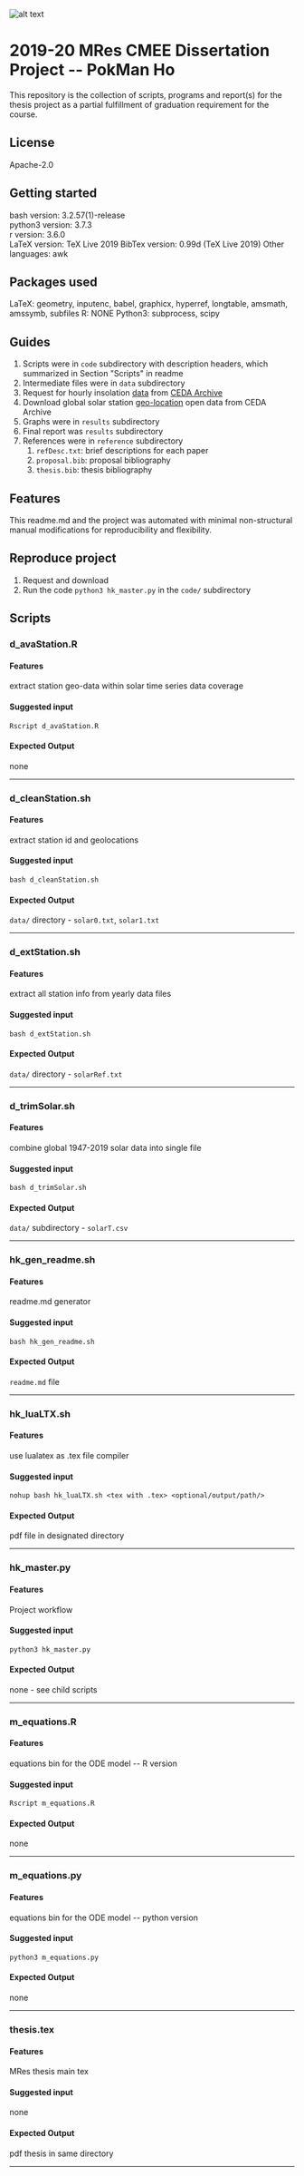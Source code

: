 ![alt text](https://unichoices.co.uk/wp-content/uploads/2015/09/Imperial-College-London.jpg)

# 2019-20 MRes CMEE Dissertation Project -- PokMan Ho

This repository is the collection of scripts, programs and report(s) for the thesis project as a partial fulfillment of graduation requirement for the course.

## License

Apache-2.0

##  Getting started

bash version: 3.2.57(1)-release  
python3 version: 3.7.3  
r version: 3.6.0  
LaTeX version: TeX Live 2019
BibTex version: 0.99d (TeX Live 2019)
Other languages: awk

## Packages used
LaTeX: geometry, inputenc, babel, graphicx, hyperref, longtable, amsmath, amssymb, subfiles
R: NONE
Python3: subprocess, scipy

## Guides

1. Scripts were in `code` subdirectory with description headers, which summarized in Section "Scripts" in readme
2. Intermediate files were in `data` subdirectory
3. Request for hourly insolation [data](http://data.ceda.ac.uk/badc/ukmo-midas/data/RO) from [CEDA Archive](https://catalogue.ceda.ac.uk/uuid/220a65615218d5c9cc9e4785a3234bd0)
4. Download global solar station [geo-location](http://archive.ceda.ac.uk/midas_stations/google_earth/) open data from CEDA Archive
5. Graphs were in `results` subdirectory
6. Final report was `results` subdirectory
7. References were in `reference` subdirectory
   1. `refDesc.txt`: brief descriptions for each paper
   2. `proposal.bib`: proposal bibliography
   3. `thesis.bib`: thesis bibliography

## Features

This readme.md and the project was automated with minimal non-structural manual modifications for reproducibility and flexibility.

## Reproduce project

1. Request and download 
2. Run the code `python3 hk_master.py` in the `code/` subdirectory

## Scripts


### d_avaStation.R

#### Features

extract station geo-data within solar time series data coverage

#### Suggested input

```Rscript d_avaStation.R```

#### Expected Output

none

*****

### d_cleanStation.sh

#### Features

extract station id and geolocations

#### Suggested input

```bash d_cleanStation.sh```

#### Expected Output

`data/` directory - `solar0.txt`, `solar1.txt`

*****

### d_extStation.sh

#### Features

extract all station info from yearly data files

#### Suggested input

```bash d_extStation.sh```

#### Expected Output

`data/` directory - `solarRef.txt`

*****

### d_trimSolar.sh

#### Features

combine global 1947-2019 solar data into single file

#### Suggested input

```bash d_trimSolar.sh```

#### Expected Output

`data/` subdirectory - `solarT.csv`

*****

### hk_gen_readme.sh

#### Features

readme.md generator

#### Suggested input

```bash hk_gen_readme.sh```

#### Expected Output

`readme.md` file

*****

### hk_luaLTX.sh

#### Features

use lualatex as .tex file compiler

#### Suggested input

```nohup bash hk_luaLTX.sh <tex with .tex> <optional/output/path/>```

#### Expected Output

pdf file in designated directory

*****

### hk_master.py

#### Features

Project workflow

#### Suggested input

```python3 hk_master.py```

#### Expected Output

none - see child scripts

*****

### m_equations.R

#### Features

equations bin for the ODE model -- R version

#### Suggested input

```Rscript m_equations.R```

#### Expected Output

none

*****

### m_equations.py

#### Features

equations bin for the ODE model -- python version

#### Suggested input

```python3 m_equations.py```

#### Expected Output

none

*****

### thesis.tex

#### Features

MRes thesis main tex

#### Suggested input

none

#### Expected Output

pdf thesis in same directory

*****
